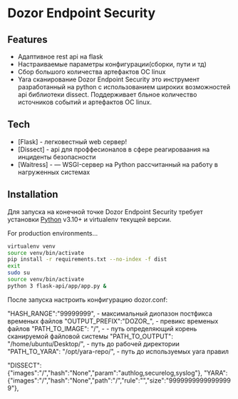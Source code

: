 # Dozor Endpoint Security

## Features

- Адаптивное rest api на flask
- Настраиваемые параметры конфигурации(сборки, пути и тд)
- Сбор большого количества артефактов OC linux
- Yara сканирование 
Dozor Endpoint Security это инструмент разработанный на python с использованием широких возможностей api библиотеки dissect. Поддерживает бльное количество источников событий и артефактов OC linux.

## Tech

- [Flask] - легковестный web сервер!
- [Dissect] - api для проффесионалов в сфере реагироваания на инциденты безопасности
- [Waitress] -  — WSGI-сервер на Python рассчитанный на работу в нагруженных системах

## Installation

Для запуска на конечной точке Dozor Endpoint Security требует установки [Python](https://www.python.org/downloads/release/python-31013/) v3.10+  и virtualenv текущей версии.

For production environments...
```bash
virtualenv venv
source venv/bin/activate
pip install -r requirements.txt --no-index -f dist
exit
sudo su
source venv/bin/activate
python 3 flask-api/app/app.py &
```
После запуска настроить конфигурацию dozor.conf:

"HASH_RANGE":"99999999", - максимальный диопазон постфикса временых файлов
"OUTPUT_PREFIX":"DOZOR_", - превикс временых файлов
"PATH_TO_IMAGE": "/", - - путь определяющий корень сканируемой файловой системы
"PATH_TO_OUTPUT": "/home/ubuntu/Desktop/", - путь до рабочей директории
"PATH_TO_YARA": "/opt/yara-repo/", - путь до используемых yara правил

"DISSECT":{"images":"/","hash":"None","param":"authlog,securelog,syslog"},
"YARA":{"images":"/","hash":"None","path":"/","rule":"","size":"99999999999999999"},